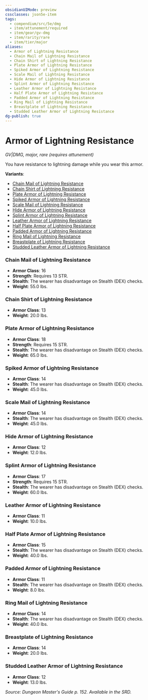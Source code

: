 ```yaml
---
obsidianUIMode: preview
cssclasses: json5e-item
tags:
  - compendium/src/5e/dmg
  - item/attunement/required
  - item/gear/gv-dmg
  - item/rarity/rare
  - item/tier/major
aliases:
  - Armor of Lightning Resistance
  - Chain Mail of Lightning Resistance
  - Chain Shirt of Lightning Resistance
  - Plate Armor of Lightning Resistance
  - Spiked Armor of Lightning Resistance
  - Scale Mail of Lightning Resistance
  - Hide Armor of Lightning Resistance
  - Splint Armor of Lightning Resistance
  - Leather Armor of Lightning Resistance
  - Half Plate Armor of Lightning Resistance
  - Padded Armor of Lightning Resistance
  - Ring Mail of Lightning Resistance
  - Breastplate of Lightning Resistance
  - Studded Leather Armor of Lightning Resistance
dg-publish: true
---
```

# Armor of Lightning Resistance
*GV|DMG, major, rare (requires attunement)*  


You have resistance to lightning damage while you wear this armor.

**Variants**:
- [Chain Mail of Lightning Resistance](#Chain%20Mail%20of%20Lightning%20Resistance)
- [Chain Shirt of Lightning Resistance](#Chain%20Shirt%20of%20Lightning%20Resistance)
- [Plate Armor of Lightning Resistance](#Plate%20Armor%20of%20Lightning%20Resistance)
- [Spiked Armor of Lightning Resistance](#Spiked%20Armor%20of%20Lightning%20Resistance)
- [Scale Mail of Lightning Resistance](#Scale%20Mail%20of%20Lightning%20Resistance)
- [Hide Armor of Lightning Resistance](#Hide%20Armor%20of%20Lightning%20Resistance)
- [Splint Armor of Lightning Resistance](#Splint%20Armor%20of%20Lightning%20Resistance)
- [Leather Armor of Lightning Resistance](#Leather%20Armor%20of%20Lightning%20Resistance)
- [Half Plate Armor of Lightning Resistance](#Half%20Plate%20Armor%20of%20Lightning%20Resistance)
- [Padded Armor of Lightning Resistance](#Padded%20Armor%20of%20Lightning%20Resistance)
- [Ring Mail of Lightning Resistance](#Ring%20Mail%20of%20Lightning%20Resistance)
- [Breastplate of Lightning Resistance](#Breastplate%20of%20Lightning%20Resistance)
- [Studded Leather Armor of Lightning Resistance](#Studded%20Leather%20Armor%20of%20Lightning%20Resistance)

### Chain Mail of Lightning Resistance

- **Armor Class**: 16
- **Strength**: Requires 13 STR.
- **Stealth**: The wearer has disadvantage on Stealth (DEX) checks.
- **Weight**: 55.0 lbs.

### Chain Shirt of Lightning Resistance

- **Armor Class**: 13
- **Weight**: 20.0 lbs.

### Plate Armor of Lightning Resistance

- **Armor Class**: 18
- **Strength**: Requires 15 STR.
- **Stealth**: The wearer has disadvantage on Stealth (DEX) checks.
- **Weight**: 65.0 lbs.

### Spiked Armor of Lightning Resistance

- **Armor Class**: 14
- **Stealth**: The wearer has disadvantage on Stealth (DEX) checks.
- **Weight**: 45.0 lbs.

### Scale Mail of Lightning Resistance

- **Armor Class**: 14
- **Stealth**: The wearer has disadvantage on Stealth (DEX) checks.
- **Weight**: 45.0 lbs.

### Hide Armor of Lightning Resistance

- **Armor Class**: 12
- **Weight**: 12.0 lbs.

### Splint Armor of Lightning Resistance

- **Armor Class**: 17
- **Strength**: Requires 15 STR.
- **Stealth**: The wearer has disadvantage on Stealth (DEX) checks.
- **Weight**: 60.0 lbs.

### Leather Armor of Lightning Resistance

- **Armor Class**: 11
- **Weight**: 10.0 lbs.

### Half Plate Armor of Lightning Resistance

- **Armor Class**: 15
- **Stealth**: The wearer has disadvantage on Stealth (DEX) checks.
- **Weight**: 40.0 lbs.

### Padded Armor of Lightning Resistance

- **Armor Class**: 11
- **Stealth**: The wearer has disadvantage on Stealth (DEX) checks.
- **Weight**: 8.0 lbs.

### Ring Mail of Lightning Resistance

- **Armor Class**: 14
- **Stealth**: The wearer has disadvantage on Stealth (DEX) checks.
- **Weight**: 40.0 lbs.

### Breastplate of Lightning Resistance

- **Armor Class**: 14
- **Weight**: 20.0 lbs.

### Studded Leather Armor of Lightning Resistance

- **Armor Class**: 12
- **Weight**: 13.0 lbs.


*Source: Dungeon Master's Guide p. 152. Available in the SRD.*